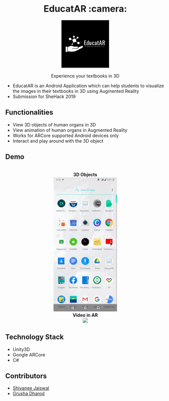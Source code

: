 <div align="center">
	<h1>EducatAR :camera:</h1>
  <img src="Assets/EducatAR.PNG" height="150" width="150">
  <p>Experience your textbooks in 3D</p>
</div>

* EducatAR is an Android Application which can help students to visualize the images in their textbooks in 3D using Augmented Reality
* Submission for SheHack 2019

## Functionalities
* View 3D objects of human organs in 3D
* View animation of human organs in Augmented Reality
* Works for ARCore supported Android devices only
* Interact and play around with the 3D object

## Demo
<div align="center">
	<br><b>3D Objects</b><br>
	<img src="Objects_Demo.gif" width="200px">
	<br><b>Video in AR</b><br>
  	<img src="Video_Demo.gif" width="200px">
</div>

## Technology Stack
* Unity3D
* Google ARCore 
* C#

## Contributors
* [Shivanee Jaiswal](https://www.github.com/shivaneej)
* [Grusha Dharod](https://www.github.com/grushad)
